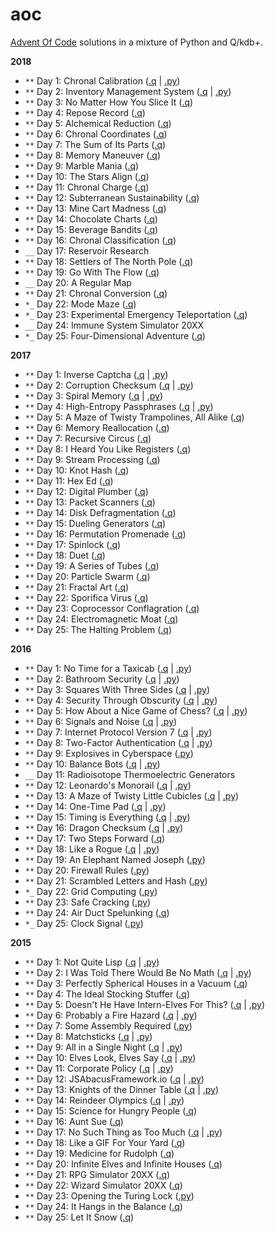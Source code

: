 # aoc
[Advent Of Code](http://adventofcode.com/) solutions in a mixture of Python and Q/kdb+.

**2018**

  - `**` Day 1: Chronal Calibration ([.q](2018/01.q) | [.py](2018/01.py))
  - `**` Day 2: Inventory Management System ([.q](2018/02.q) | [.py](2018/02.py))
  - `**` Day 3: No Matter How You Slice It ([.q](2018/03.q))
  - `**` Day 4: Repose Record ([.q](2018/04.q))
  - `**` Day 5: Alchemical Reduction ([.q](2018/05.q))
  - `**` Day 6: Chronal Coordinates ([.q](2018/06.q))
  - `**` Day 7: The Sum of Its Parts ([.q](2018/07.q))
  - `**` Day 8: Memory Maneuver ([.q](2018/08.q))
  - `**` Day 9: Marble Mania ([.q](2018/09.q))
  - `**` Day 10: The Stars Align ([.q](2018/10.q))
  - `**` Day 11: Chronal Charge ([.q](2018/11.q))
  - `**` Day 12: Subterranean Sustainability ([.q](2018/12.q))
  - `**` Day 13: Mine Cart Madness ([.q](2018/13.q))
  - `**` Day 14: Chocolate Charts ([.q](2018/14.q))
  - `**` Day 15: Beverage Bandits ([.q](2018/15.q))
  - `**` Day 16: Chronal Classification ([.q](2018/16.q))
  - `__` Day 17: Reservoir Research
  - `**` Day 18: Settlers of The North Pole ([.q](2018/18.q))
  - `**` Day 19: Go With The Flow ([.q](2018/19.q))
  - `__` Day 20: A Regular Map
  - `**` Day 21: Chronal Conversion ([.q](2018/21.q))
  - `*_` Day 22: Mode Maze ([.q](2018/22.q))
  - `*_` Day 23: Experimental Emergency Teleportation ([.q](2018/23.q))
  - `__` Day 24: Immune System Simulator 20XX
  - `*_` Day 25: Four-Dimensional Adventure ([.q](2018/25.q))

**2017**

  - `**` Day 1: Inverse Captcha ([.q](2017/01.q) | [.py](2017/01.py))
  - `**` Day 2: Corruption Checksum ([.q](2017/02.q) | [.py](2017/02.py))
  - `**` Day 3: Spiral Memory ([.q](2017/03.q) | [.py](2017/03.py))
  - `**` Day 4: High-Entropy Passphrases ([.q](2017/04.q) | [.py](2017/04.py))
  - `**` Day 5: A Maze of Twisty Trampolines, All Alike ([.q](2017/05.q))
  - `**` Day 6: Memory Reallocation ([.q](2017/06.q))
  - `**` Day 7: Recursive Circus ([.q](2017/07.q))
  - `**` Day 8: I Heard You Like Registers ([.q](2017/08.q))
  - `**` Day 9: Stream Processing ([.q](2017/09.q))
  - `**` Day 10: Knot Hash ([.q](2017/10.q))
  - `**` Day 11: Hex Ed ([.q](2017/11.q))
  - `**` Day 12: Digital Plumber ([.q](2017/12.q))
  - `**` Day 13: Packet Scanners ([.q](2017/13.q))
  - `**` Day 14: Disk Defragmentation ([.q](2017/14.q))
  - `**` Day 15: Dueling Generators ([.q](2017/15.q))
  - `**` Day 16: Permutation Promenade ([.q](2017/16.q))
  - `**` Day 17: Spinlock ([.q](2017/17.q))
  - `**` Day 18: Duet ([.q](2017/18.q))
  - `**` Day 19: A Series of Tubes ([.q](2017/19.q))
  - `**` Day 20: Particle Swarm ([.q](2017/20.q))
  - `**` Day 21: Fractal Art  ([.q](2017/21.q))
  - `**` Day 22: Sporifica Virus ([.q](2017/22.q))
  - `**` Day 23: Coprocessor Conflagration ([.q](2017/23.q))
  - `**` Day 24: Electromagnetic Moat ([.q](2017/24.q))
  - `**` Day 25: The Halting Problem ([.q](2017/25.q))

**2016**

 - `**` Day 1: No Time for a Taxicab ([.q](2016/01.q) | [.py](2016/01.py))
 - `**` Day 2: Bathroom Security ([.q](2016/02.q) | [.py](2016/02.py))
 - `**` Day 3: Squares With Three Sides ([.q](2016/03.q) | [.py](2016/03.py))
 - `**` Day 4: Security Through Obscurity ([.q](2016/04.q) | [.py](2016/04.py))
 - `**` Day 5: How About a Nice Game of Chess? ([.q](2016/05.q) | [.py](2016/05.py))
 - `**` Day 6: Signals and Noise ([.q](2016/06.q) | [.py](2016/06.py))
 - `**` Day 7: Internet Protocol Version 7 ([.q](2016/07.q) | [.py](2016/07.py))
 - `**` Day 8: Two-Factor Authentication ([.q](2016/08.q) | [.py](2016/08.py))
 - `**` Day 9: Explosives in Cyberspace ([.py](2016/09.py))
 - `**` Day 10: Balance Bots ([.q](2016/10.q) | [.py](2016/10.py))
 - `__` Day 11: Radioisotope Thermoelectric Generators
 - `**` Day 12: Leonardo's Monorail ([.q](2016/12.q) | [.py](2016/12.py))
 - `**` Day 13: A Maze of Twisty Little Cubicles ([.q](2016/13.q) | [.py](2016/13.py))
 - `**` Day 14: One-Time Pad ([.q](2016/14.q) | [.py](2016/14.py))
 - `**` Day 15: Timing is Everything ([.q](2016/15.q) | [.py](2016/15.py))
 - `**` Day 16: Dragon Checksum ([.q](2016/16.q) | [.py](2016/16.py))
 - `**` Day 17: Two Steps Forward ([.q](2016/17.q))
 - `**` Day 18: Like a Rogue ([.q](2016/18.q) | [.py](2016/18.py))
 - `**` Day 19: An Elephant Named Joseph ([.py](2016/19.py))
 - `**` Day 20: Firewall Rules ([.py](2016/20.py))
 - `**` Day 21: Scrambled Letters and Hash ([.py](2016/21.py))
 - `*_` Day 22: Grid Computing ([.py](2016/22.py))
 - `**` Day 23: Safe Cracking ([.py](2016/23.py))
 - `**` Day 24: Air Duct Spelunking ([.q](2016/24.q))
 - `*_` Day 25: Clock Signal ([.py](2016/25.py))

**2015**

 - `**` Day 1: Not Quite Lisp ([.q](2015/01.q) | [.py](2015/01.py))
 - `**` Day 2: I Was Told There Would Be No Math ([.q](2015/02.q) | [.py](2015/02.py))
 - `**` Day 3: Perfectly Spherical Houses in a Vacuum ([.q](2015/03.q))
 - `**` Day 4: The Ideal Stocking Stuffer ([.q](2015/04.q))
 - `**` Day 5: Doesn't He Have Intern-Elves For This? ([.q](2015/05.q) | [.py](2015/05.py))
 - `**` Day 6: Probably a Fire Hazard ([.q](2015/06.q) | [.py](2015/06.py))
 - `**` Day 7: Some Assembly Required ([.py](2015/07.py))
 - `**` Day 8: Matchsticks ([.q](2015/08.q) | [.py](2015/08.py))
 - `**` Day 9: All in a Single Night ([.q](2015/09.q) | [.py](2015/09.py))
 - `**` Day 10: Elves Look, Elves Say ([.q](2015/10.q) | [.py](2015/10.py))
 - `**` Day 11: Corporate Policy ([.q](2015/11.q) | [.py](2015/11.py))
 - `**` Day 12: JSAbacusFramework.io ([.q](2015/12.q) | [.py](2015/12.py))
 - `**` Day 13: Knights of the Dinner Table ([.q](2015/13.q) | [.py](2015/13.py))
 - `**` Day 14: Reindeer Olympics ([.q](2015/14.q) | [.py](2015/14.py))
 - `**` Day 15: Science for Hungry People ([.q](2015/15.q))
 - `**` Day 16: Aunt Sue ([.q](2015/16.q))
 - `**` Day 17: No Such Thing as Too Much ([.q](2015/17.q) | [.py](2015/17.py))
 - `**` Day 18: Like a GIF For Your Yard ([.q](2015/18.q))
 - `**` Day 19: Medicine for Rudolph ([.q](2015/19.q))
 - `**` Day 20: Infinite Elves and Infinite Houses ([.q](2015/20.q))
 - `**` Day 21: RPG Simulator 20XX ([.q](2015/21.q))
 - `**` Day 22: Wizard Simulator 20XX ([.q](2015/22.q))
 - `**` Day 23: Opening the Turing Lock ([.py](2015/23.py))
 - `**` Day 24: It Hangs in the Balance ([.q](2015/24.q))
 - `**` Day 25: Let It Snow ([.q](2015/25.q))
